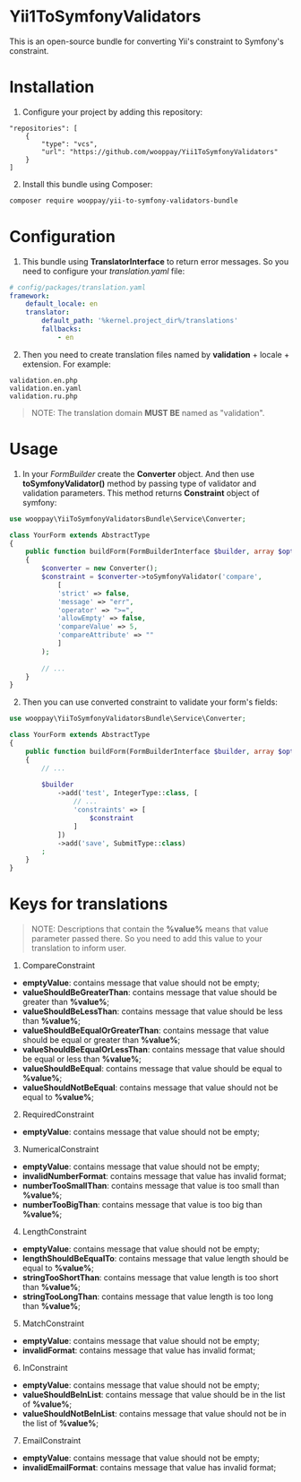 # Yii1ToSymfonyValidators

This is an open-source bundle for converting Yii's constraint to Symfony's constraint.

Installation
============

1. Configure your project by adding this repository:
```composer
"repositories": [
    {
        "type": "vcs",
        "url": "https://github.com/wooppay/Yii1ToSymfonyValidators"
    }
]
```

2. Install this bundle using Composer:
```bash
composer require wooppay/yii-to-symfony-validators-bundle
```

Configuration
=============

1. This bundle using **TranslatorInterface** to return error messages. So you need to configure your *translation.yaml* file:
```yaml
# config/packages/translation.yaml
framework:
    default_locale: en
    translator:
        default_path: '%kernel.project_dir%/translations'
        fallbacks:
            - en
```

2. Then you need to create translation files named by **validation** + locale + extension. For example:
```
validation.en.php
validation.en.yaml
validation.ru.php
```

> NOTE: The translation domain **MUST BE** named as "validation".

Usage
=====

1. In your *FormBuilder* create the **Converter** object. And then use **toSymfonyValidator()** method by passing type of validator and validation parameters. This method returns **Constraint** object of symfony:
```php
use wooppay\YiiToSymfonyValidatorsBundle\Service\Converter;

class YourForm extends AbstractType
{
    public function buildForm(FormBuilderInterface $builder, array $options)
    {
        $converter = new Converter();
        $constraint = $converter->toSymfonyValidator('compare',
            [
            'strict' => false,
            'message' => "err",
            'operator' => ">=",
            'allowEmpty' => false,
            'compareValue' => 5,
            'compareAttribute' => ""
            ]
        );
        
        // ...
    }
}
```

2. Then you can use converted constraint to validate your form's fields:
```php
use wooppay\YiiToSymfonyValidatorsBundle\Service\Converter;

class YourForm extends AbstractType
{
    public function buildForm(FormBuilderInterface $builder, array $options)
    {
        // ...
        
        $builder
            ->add('test', IntegerType::class, [
                // ...
                'constraints' => [
                    $constraint
                ]
            ])
            ->add('save', SubmitType::class)
        ;
    }
}
```

Keys for translations
=====================
>NOTE: Descriptions that contain the **%value%** means that value parameter passed there. So you need to add this value to your translation to inform user.
1. CompareConstraint
- **emptyValue**: contains message that value should not be empty;
- **valueShouldBeGreaterThan**: contains message that value should be greater than **%value%**;
- **valueShouldBeLessThan**: contains message that value should be less than **%value%**;
- **valueShouldBeEqualOrGreaterThan**: contains message that value should be equal or greater than **%value%**;
- **valueShouldBeEqualOrLessThan**: contains message that value should be equal or less than **%value%**;
- **valueShouldBeEqual**: contains message that value should be equal to **%value%**;
- **valueShouldNotBeEqual**: contains message that value should not be equal to **%value%**;

2. RequiredConstraint
- **emptyValue**: contains message that value should not be empty;

3. NumericalConstraint
- **emptyValue**: contains message that value should not be empty;
- **invalidNumberFormat**: contains message that value has invalid format;
- **numberTooSmallThan**: contains message that value is too small than **%value%**;
- **numberTooBigThan**: contains message that value is too big than **%value%**;

4. LengthConstraint
- **emptyValue**: contains message that value should not be empty;
- **lengthShouldBeEqualTo**: contains message that value length should be equal to **%value%**;
- **stringTooShortThan**: contains message that value length is too short than **%value%**;
- **stringTooLongThan**: contains message that value length is too long than **%value%**;

5. MatchConstraint
- **emptyValue**: contains message that value should not be empty;
- **invalidFormat**: contains message that value has invalid format;

6. InConstraint
- **emptyValue**: contains message that value should not be empty;
- **valueShouldBeInList**: contains message that value should be in the list of **%value%**;
- **valueShouldNotBeInList**: contains message that value should not be in the list of **%value%**;

7. EmailConstraint
- **emptyValue**: contains message that value should not be empty;
- **invalidEmailFormat**: contains message that value has invalid format;